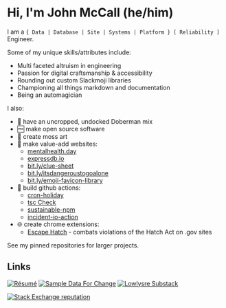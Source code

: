 # Hi, I'm John McCall (he/him)

I am a `{ Data | Database | Site | Systems | Platform } [ Reliability ]` Engineer.

Some of my unique skills/attributes include: 

- Multi faceted altruism in engineering
- Passion for digital craftsmanship & accessibility
- Rounding out custom Slackmoji libraries
- Championing all things markdown and documentation
- Being an automagician

I also:

* :dog: have an uncropped, undocked Doberman mix
* :free: make open source software
* :deciduous_tree: create moss art 
* :tada: make value-add websites:
   * [mentalhealth.day](https://mentalhealth.day)
   * [expressdb.io](https://expressdb.io)
   * [bit.ly/clue-sheet](https://bit.ly/clue-sheet)
   * [bit.ly/itsdangeroustogoalone](https://bit.ly/itsdangeroustogoalone)
   * [bit.ly/emoji-favicon-library](https://bit.ly/emoji-favicon-library)
* 🤖 build github actions:
   *  [cron-holiday](https://github.com/marketplace/actions/cron-holiday)
   *  [tsc Check](https://github.com/marketplace/actions/tsc-check)
   *  [sustainable-npm](https://github.com/marketplace/actions/sustainable-npm)
   *  [incident-io-action](https://github.com/lowlydba/incident-io-action)
* 🌐 create chrome extensions:
   * [Escape Hatch](https://github.com/lowlydba/escape-hatch) - combats violations of the Hatch Act on .gov sites
 
See my pinned repositories for larger projects.

## Links

[![Résumé](https://img.shields.io/badge/Résumé--red?style=social)][resume]
[![Sample Data For Change](https://img.shields.io/badge/Sample%20Data%20For%20Change%20%E2%9D%A4--red?style=social)][sdfc]
[![Lowlysre Substack](https://img.shields.io/badge/lowlysre-substack-pink)][substack]

[![Stack Exchange reputation](https://img.shields.io/stackexchange/dba/r/45616?style=social&label=DBA.StackExchange&logo=stackexchange)][dba.se]


[sdfc]: https://sampledataforchange.github.io/
[dba.se]: https://dba.stackexchange.com/users/45616/lowlydba/
[expdb]: https://expressdb.io 
[resume]: https://registry.jsonresume.org/lowlydba
[substack]: https://lowlysre.substack.com/
